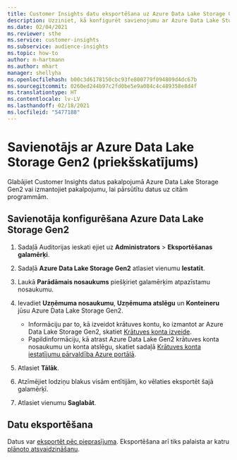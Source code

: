 ```yaml
---
title: Customer Insights datu eksportēšana uz Azure Data Lake Storage Gen2
description: Uzziniet, kā konfigurēt savienojumu ar Azure Data Lake Storage Gen2.
ms.date: 02/04/2021
ms.reviewer: sthe
ms.service: customer-insights
ms.subservice: audience-insights
ms.topic: how-to
author: m-hartmann
ms.author: mhart
manager: shellyha
ms.openlocfilehash: b00c3d6178150cbc93fe800779f094809d4dc67b
ms.sourcegitcommit: 0260ed244b97c2fd0be5e9a084c4c489358e8d4f
ms.translationtype: HT
ms.contentlocale: lv-LV
ms.lasthandoff: 02/18/2021
ms.locfileid: "5477188"
---
```

# <a name="connector-for-azure-data-lake-storage-gen2-preview"></a>Savienotājs ar Azure Data Lake Storage Gen2 (priekšskatījums)

Glabājiet Customer Insights datus pakalpojumā Azure Data Lake Storage Gen2 vai izmantojiet pakalpojumu, lai pārsūtītu datus uz citām programmām.

## <a name="configure-the-connector-for-azure-data-lake-storage-gen2"></a>Savienotāja konfigurēšana Azure Data Lake Storage Gen2

1. Sadaļā Auditorijas ieskati ejiet uz **Administrators** > **Eksportēšanas galamērķi**.

1. Sadaļā **Azure Data Lake Storage Gen2** atlasiet vienumu **Iestatīt**.

1. Laukā **Parādāmais nosaukums** piešķiriet galamērķim atpazīstamu nosaukumu.

1. Ievadiet **Uzņēmuma nosaukumu**, **Uzņēmuma atslēgu** un **Konteineru** jūsu Azure Data Lake Storage Gen2.
    - Informāciju par to, kā izveidot krātuves kontu, ko izmantot ar Azure Data Lake Storage Gen2, skatiet [Krātuves konta izveide](https://docs.microsoft.com/azure/storage/blobs/create-data-lake-storage-account). 
    - Papildinformāciju, kā atrast Azure Data Lake Gen2 krātuves konta nosaukumu un konta atslēgu, skatiet sadaļā [Krātuves konta iestatījumu pārvaldība Azure portālā](https://docs.microsoft.com/azure/storage/common/storage-account-manage).

1. Atlasiet **Tālāk**.

1. Atzīmējiet lodziņu blakus visām entītijām, ko vēlaties eksportēt šajā galamērķī.

1. Atlasiet vienumu **Saglabāt**.

## <a name="export-the-data"></a>Datu eksportēšana

Datus var [eksportēt pēc pieprasījuma](export-destinations.md#export-data-on-demand). Eksportēšana arī tiks palaista ar katru [plānoto atsvaidzināšanu](system.md#schedule-tab).
